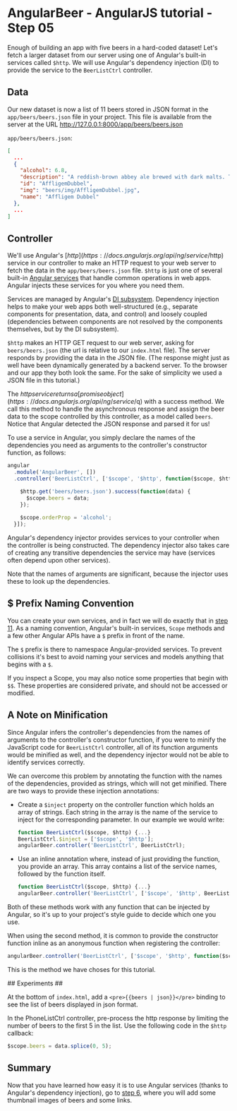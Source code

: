 # AngularBeer - AngularJS tutorial - Step 05 #

Enough of building an app with five beers in a hard-coded dataset! Let's fetch a larger dataset from our server using one of Angular's built-in services called `$http`. We will use Angular's dependency injection (DI) to provide the service to the `BeerListCtrl` controller.

## Data ##

Our new dataset is now a list of 11 beers stored in JSON format in the `app/beers/beers.json` file in your project.
This file is available from the server at the URL http://127.0.0.1:8000/app/beers/beers.json

`app/beers/beers.json`:

```json
[
  ...
  {
    "alcohol": 6.8,
    "description": "A reddish-brown abbey ale brewed with dark malts. The secondary fermentation gives a fruity aroma and a unique spicy character with a distinctive aftertaste. Secondary fermentation in the bottle.",
    "id": "AffligemDubbel",
    "img": "beers/img/AffligemDubbel.jpg",
    "name": "Affligem Dubbel"
  },
  ...
]
```

## Controller ##

We'll use Angular's [$http](https://docs.angularjs.org/api/ng/service/$http) service in our controller to make an HTTP request to your web server to fetch the data in the `app/beers/beers.json` file. 
`$http` is just one of several built-in [Angular services](https://docs.angularjs.org/guide/services) that handle common operations in web apps. 
Angular injects these services for you where you need them.

Services are managed by Angular's [DI subsystem](https://docs.angularjs.org/guide/di). Dependency injection helps to make your web apps both well-structured (e.g., separate components for presentation, data, and control) and loosely coupled (dependencies between components are not resolved by the components themselves, but by the DI subsystem).

`$http` makes an HTTP GET request to our web server, asking for `beers/beers.json` (the url is relative to our `index.html` file). The server responds by providing the data in the JSON file. (The response might just as well have been dynamically generated by a backend server. To the browser and our app they both look the same. For the sake of simplicity we used a JSON file in this tutorial.)

The $http service returns a [promise object](https://docs.angularjs.org/api/ng/service/$q) with a success method. We call this method to handle the asynchronous response and assign the beer data to the scope controlled by this controller, as a model called `beers`. Notice that Angular detected the JSON response and parsed it for us!

To use a service in Angular, you simply declare the names of the dependencies you need as arguments to the controller's constructor function, as follows:

```javascript
angular
  .module('AngularBeer', [])
  .controller('BeerListCtrl', ['$scope', '$http', function($scope, $http) {

    $http.get('beers/beers.json').success(function(data) {
      $scope.beers = data;
    });
    
    $scope.orderProp = 'alcohol';
  }]);

```

Angular's dependency injector provides services to your controller when the controller is being constructed. The dependency injector also takes care of creating any transitive dependencies the service may have (services often depend upon other services).

Note that the names of arguments are significant, because the injector uses these to look up the dependencies.

## $ Prefix Naming Convention ##

You can create your own services, and in fact we will do exactly that in [step 11](../step-11). As a naming convention, Angular's built-in services, `Scope` methods and a few other Angular APIs have a `$` prefix in front of the name.

The `$` prefix is there to namespace Angular-provided services. To prevent collisions it's best to avoid naming your services and models anything that begins with a `$`.

If you inspect a Scope, you may also notice some properties that begin with `$$`. These properties are considered private, and should not be accessed or modified.


## A Note on Minification ##

Since Angular infers the controller's dependencies from the names of arguments to the controller's constructor function, if you were to minify the JavaScript code for `BeerListCtrl` controller, all of its function arguments would be minified as well, and the dependency injector would not be able to identify services correctly.

We can overcome this problem by annotating the function with the names of the dependencies, provided as strings, which will not get minified. There are two ways to provide these injection annotations:

* Create a `$inject` property on the controller function which holds an array of strings. Each string in the array is the name of the service to 
  inject for the corresponding parameter. In our example we would write:

  ```javascript
  function BeerListCtrl($scope, $http) {...}
  BeerListCtrl.$inject = ['$scope', '$http'];
  angularBeer.controller('BeerListCtrl', BeerListCtrl);
  ```

* Use an inline annotation where, instead of just providing the function, you provide an array. This array contains a list of the service names, 
  followed by the function itself.

  ```javascript
  function BeerListCtrl($scope, $http) {...}
  angularBeer.controller('BeerListCtrl', ['$scope', '$http', BeerListCtrl]);
  ```

Both of these methods work with any function that can be injected by Angular, so it's up to your project's style guide to decide which one you use.

When using the second method, it is common to provide the constructor function inline as an anonymous function when registering the controller:

  ```javascript
  angularBeer.controller('BeerListCtrl', ['$scope', '$http', function($scope, $http) {...}]);
  ```

This is the method we have choses for this tutorial.



## Experiments ##

At the bottom of `index.html`, add a `<pre>{{beers | json}}</pre>` binding to see the list of beers displayed in json format.

In the PhoneListCtrl controller, pre-process the http response by limiting the number of beers to the first 5 in the list. 
Use the following code in the `$http` callback:

```javascript
$scope.beers = data.splice(0, 5);
```

## Summary ##

Now that you have learned how easy it is to use Angular services (thanks to Angular's dependency injection), go to [step 6](../step-06), where you will add some thumbnail images of beers and some links.
